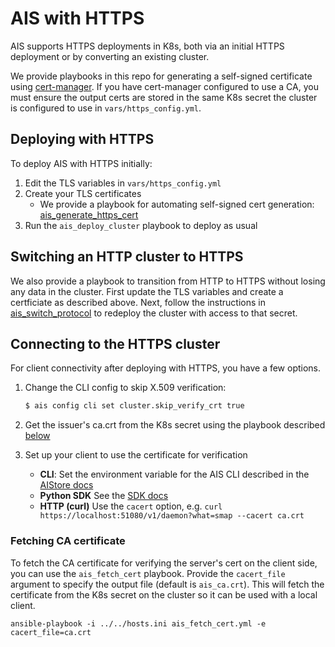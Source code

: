 
# AIS with HTTPS

AIS supports HTTPS deployments in K8s, both via an initial HTTPS deployment or by converting an existing cluster. 

We provide playbooks in this repo for generating a self-signed certificate using [cert-manager](https://cert-manager.io/). If you have cert-manager configured to use a CA, you must ensure the output certs are stored in the same K8s secret the cluster is configured to use in `vars/https_config.yml`.

## Deploying with HTTPS

To deploy AIS with HTTPS initially: 
1. Edit the TLS variables in `vars/https_config.yml`
2. Create your TLS certificates
   - We provide a playbook for automating self-signed cert generation: [ais_generate_https_cert](ais_generate_https_cert.md)
3. Run the `ais_deploy_cluster` playbook to deploy as usual

## Switching an HTTP cluster to HTTPS

We also provide a playbook to transition from HTTP to HTTPS without losing any data in the cluster. 
First update the TLS variables and create a certficiate as described above. Next, follow the instructions in [ais_switch_protocol](ais_switch_protocol.md) to redeploy the cluster with access to that secret. 

## Connecting to the HTTPS cluster

For client connectivity after deploying with HTTPS, you have a few options.

1. Change the CLI config to skip X.509 verification:
   ```bash
   $ ais config cli set cluster.skip_verify_crt true
   ```

2. Get the issuer's ca.crt from the K8s secret using the playbook described [below](#fetching-ca-certificate) 

3. Set up your client to use the certificate for verification
   - **CLI**:  Set the environment variable for the AIS CLI described in the [AIStore docs](https://github.com/NVIDIA/aistore/blob/master/docs/cli.md#environment-variables)
   - **Python SDK** See the [SDK docs](https://github.com/NVIDIA/aistore/tree/master/python/aistore/sdk#readme)
   - **HTTP (curl)** Use the `cacert` option, e.g. `curl https://localhost:51080/v1/daemon?what=smap --cacert ca.crt`

### Fetching CA certificate

To fetch the CA certificate for verifying the server's cert on the client side, you can use the `ais_fetch_cert` playbook. Provide the `cacert_file` argument to specify the output file (default is `ais_ca.crt`). This will fetch the certificate from the K8s secret on the cluster so it can be used with a local client. 

```
ansible-playbook -i ../../hosts.ini ais_fetch_cert.yml -e cacert_file=ca.crt
```
